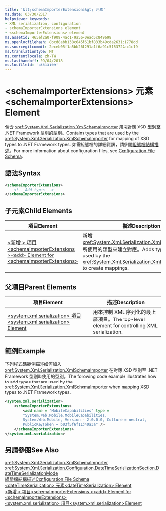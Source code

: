 ```yaml
---
title: '&lt;schemaImporterExtensions&gt; 元素'
ms.date: 03/30/2017
helpviewer_keywords:
- XML serialization, configuration
- schemaImporterExtensions element
- <schemaImporterExtensions> element
ms.assetid: 465ef2a0-f909-4ac1-9a56-0ead5c849698
ms.openlocfilehash: 8bcd8abb138c645f61bf833b49cda2631d1778dd
ms.sourcegitcommit: 2eceb05f1a5bb261291a1f6a91c5153727ac1c19
ms.translationtype: MT
ms.contentlocale: zh-TW
ms.lasthandoff: 09/04/2018
ms.locfileid: "43513109"
---
```

# <a name="ltschemaimporterextensionsgt-element"></a><span data-ttu-id="7c02f-102">&lt;schemaImporterExtensions&gt; 元素</span><span class="sxs-lookup"><span data-stu-id="7c02f-102">&lt;schemaImporterExtensions&gt; Element</span></span>
<span data-ttu-id="7c02f-103">包含 <xref:System.Xml.Serialization.XmlSchemaImporter> 用來對應 XSD 型別至 .NET Framework 型別的型別。</span><span class="sxs-lookup"><span data-stu-id="7c02f-103">Contains types that are used by the <xref:System.Xml.Serialization.XmlSchemaImporter> for mapping of XSD types to .NET Framework types.</span></span> <span data-ttu-id="7c02f-104">如需組態檔的詳細資訊，請參閱[組態檔結構描述](../../../docs/framework/configure-apps/file-schema/index.md)。</span><span class="sxs-lookup"><span data-stu-id="7c02f-104">For more information about configuration files, see [Configuration File Schema](../../../docs/framework/configure-apps/file-schema/index.md).</span></span>  
  
## <a name="syntax"></a><span data-ttu-id="7c02f-105">語法</span><span class="sxs-lookup"><span data-stu-id="7c02f-105">Syntax</span></span>  
  
```xml  
<schemaImporterExtensions>  
    <!-- Add types -->  
</schemaImporterExtensions>  
```  
  
## <a name="child-elements"></a><span data-ttu-id="7c02f-106">子元素</span><span class="sxs-lookup"><span data-stu-id="7c02f-106">Child Elements</span></span>  
  
|<span data-ttu-id="7c02f-107">項目</span><span class="sxs-lookup"><span data-stu-id="7c02f-107">Element</span></span>|<span data-ttu-id="7c02f-108">描述</span><span class="sxs-lookup"><span data-stu-id="7c02f-108">Description</span></span>|  
|-------------|-----------------|  
|[<span data-ttu-id="7c02f-109">\<新增 > 項目\<schemaImporterExtensions ></span><span class="sxs-lookup"><span data-stu-id="7c02f-109">\<add> Element for \<schemaImporterExtensions></span></span>](../../../docs/standard/serialization/add-element-for-schemaimporterextensions.md)|<span data-ttu-id="7c02f-110">新增 <xref:System.Xml.Serialization.XmlSchemaImporter> 所使用的類型來建立對應。</span><span class="sxs-lookup"><span data-stu-id="7c02f-110">Adds types that are used by the <xref:System.Xml.Serialization.XmlSchemaImporter> to create mappings.</span></span>|  
  
## <a name="parent-elements"></a><span data-ttu-id="7c02f-111">父項目</span><span class="sxs-lookup"><span data-stu-id="7c02f-111">Parent Elements</span></span>  
  
|<span data-ttu-id="7c02f-112">項目</span><span class="sxs-lookup"><span data-stu-id="7c02f-112">Element</span></span>|<span data-ttu-id="7c02f-113">描述</span><span class="sxs-lookup"><span data-stu-id="7c02f-113">Description</span></span>|  
|-------------|-----------------|  
|[<span data-ttu-id="7c02f-114">\<system.xml.serialization> 項目</span><span class="sxs-lookup"><span data-stu-id="7c02f-114">\<system.xml.serialization> Element</span></span>](../../../docs/standard/serialization/system-xml-serialization-element.md)|<span data-ttu-id="7c02f-115">用來控制 XML 序列化的最上層項目。</span><span class="sxs-lookup"><span data-stu-id="7c02f-115">The top-level element for controlling XML serialization.</span></span>|  
  
## <a name="example"></a><span data-ttu-id="7c02f-116">範例</span><span class="sxs-lookup"><span data-stu-id="7c02f-116">Example</span></span>  
 <span data-ttu-id="7c02f-117">下列程式碼範例描述如何加入 <xref:System.Xml.Serialization.XmlSchemaImporter> 在對應 XSD 型別至 .NET Framework 型別時使用的型別。</span><span class="sxs-lookup"><span data-stu-id="7c02f-117">The following code example illustrates how to add types that are used by the <xref:System.Xml.Serialization.XmlSchemaImporter> when mapping XSD types to .NET Framework types.</span></span>  
  
```xml  
<system.xml.serialization>  
    <schemaImporterExtensions>  
        <add name = "MobileCapabilities" type =   
        "System.Web.Mobile.MobileCapabilities,   
        System.Web.Mobile, Version - 2.0.0.0, Culture = neutral,   
        PublicKeyToken = b03f5f6f11d40a3a" />  
    </schemaImporterExtensions>  
</system.xml.serialization>  
```  
  
## <a name="see-also"></a><span data-ttu-id="7c02f-118">另請參閱</span><span class="sxs-lookup"><span data-stu-id="7c02f-118">See Also</span></span>  
 <xref:System.Xml.Serialization.XmlSchemaImporter>  
 <xref:System.Xml.Serialization.Configuration.DateTimeSerializationSection.DateTimeSerializationMode>  
 [<span data-ttu-id="7c02f-119">組態檔結構描述</span><span class="sxs-lookup"><span data-stu-id="7c02f-119">Configuration File Schema</span></span>](../../../docs/framework/configure-apps/file-schema/index.md)  
 [<span data-ttu-id="7c02f-120">\<dateTimeSerialization> 元素</span><span class="sxs-lookup"><span data-stu-id="7c02f-120">\<dateTimeSerialization> Element</span></span>](../../../docs/standard/serialization/datetimeserialization-element.md)  
 [<span data-ttu-id="7c02f-121">\<新增 > 項目\<schemaImporterExtensions ></span><span class="sxs-lookup"><span data-stu-id="7c02f-121">\<add> Element for \<schemaImporterExtensions></span></span>](../../../docs/standard/serialization/add-element-for-schemaimporterextensions.md)  
 [<span data-ttu-id="7c02f-122">\<system.xml.serialization> 項目</span><span class="sxs-lookup"><span data-stu-id="7c02f-122">\<system.xml.serialization> Element</span></span>](../../../docs/standard/serialization/system-xml-serialization-element.md)
